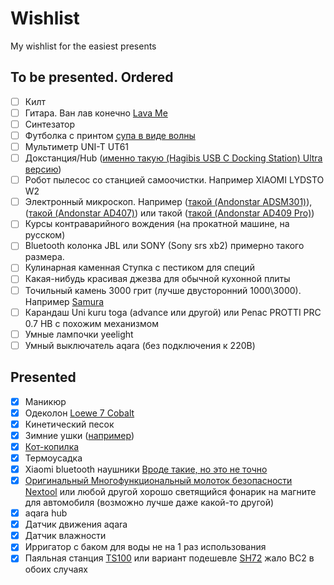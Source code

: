 # Wishlist
My wishlist for the easiest presents


## To be presented. Ordered

- [ ] Килт
- [ ] Гитара. Ван лав конечно [Lava Me](https://www.lavamusic.com/pt) 
- [ ] Синтезатор
- [ ] Футболка с принтом [супа в виде волны](https://www.dropbox.com/s/crjnr6ab6ziew0w/product_166813_0_0_0.jpg?dl=0)
- [ ] Мультиметр UNI-T UT61
- [ ] Докстанция/Hub ([именно такую (Hagibis USB C Docking Station) Ultra версию](https://www.aliexpress.com/item/1005004316858924.html))
- [ ] Робот пылесос со станцией самоочистки. Например XIAOMI LYDSTO W2
- [ ] Электронный микроскоп. Например ([такой (Andonstar ADSM301)](https://www.aliexpress.com/item/32854690111.html)), ([такой (Andonstar AD407)](https://www.aliexpress.com/item/4000026193895.html)) или такой ([такой (Andonstar AD409 Pro)](https://www.aliexpress.us/item/1005004829335320.html))
- [ ] Курсы контраварийного вождения (на прокатной машине, на русском)
- [ ] Bluetooth колонка JBL или SONY (Sony srs xb2) примерно такого размера.
- [ ] Кулинарная каменная Ступка с пестиком для специй
- [ ] Какая-нибудь красивая джезва для обычной кухонной плиты
- [ ] Точильный камень 3000 грит (лучше двусторонний 1000\3000). Например [Samura](https://www.samura.ru/catalog/aksessuary_samura/kamni_tochilnye/kombinirovannye/scs_1300m/)
- [ ] Карандаш Uni kuru toga (advance или другой) или Penac PROTTI PRC 0.7 НВ с похожим механизмом
- [ ] Умные лампочки yeelight
- [ ] Умный выключатель aqara (без подключения к 220В)

## Presented

- [x] Маникюр
- [x] Одеколон [Loewe 7 Cobalt](https://www.kuantokusta.pt/p/3453646/loewe-7-cobalt-pour-homme-eau-de-parfum-50ml)
- [x] Кинетический песок
- [x] Зимние ушки ([например](https://ushkin-magazin.ru/catalog/modeli_180s_man/))
- [x] [Кот-копилка](https://totoro-shop.ru/toilet-paper-holder-24)
- [x] Термоусадка
- [x] Xiaomi bluetooth наушники [Вроде такие, но это не точно](https://market.yandex.ru/product--besprovodnye-naushniki-xiaomi-mi-true-wireless-earbuds-basic-s/771379005)
- [x] [Оригинальный Многофункциональный молоток безопасности Nextool](https://aliexpress.ru/item/1005001483059623.html) или любой другой хорошо светящийся фонарик на магните для автомобиля (возможно лучше даже какой-то другой)
- [x] aqara hub
- [x] Датчик движения aqara
- [x] Датчик влажности 
- [x] Ирригатор с баком для воды не на 1 раз использования
- [x] Паяльная станция [TS100](https://aliexpress.ru/item/32825753754.html) или вариант подешевле [SH72](https://aliexpress.ru/item/4000559692113.html) жало BC2 в обоих случаях
